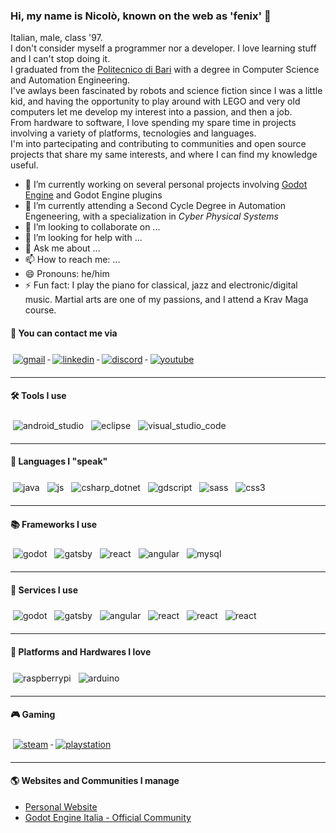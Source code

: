 ### Hi, my name is Nicolò, known on the web as 'fenix' 👋
Italian, male, class '97.  
I don't consider myself a programmer nor a developer. I love learning stuff and I can't stop doing it.  
I graduated from the [Politecnico di Bari](http://www.poliba.it/) with a degree in Computer Science and Automation Engineering.  
I've awlays been fascinated by robots and science fiction since I was a little kid, and having the opportunity to play around with LEGO and very old computers let me develop my interest into a passion, and then a job.  
From hardware to software, I love spending my spare time in projects involving a variety of platforms, tecnologies and languages.  
I'm into partecipating and contributing to communities and open source projects that share my same interests, and where I can find my knowledge useful.  

- 🔭 I’m currently working on several personal projects involving [Godot Engine](https://godotengine.org/) and Godot Engine plugins
- 🌱 I’m currently attending a Second Cycle Degree in Automation Engeneering, with a specialization in *Cyber Physical Systems*
- 👯 I’m looking to collaborate on ...
- 🤔 I’m looking for help with ...
- 💬 Ask me about ...
- 📫 How to reach me: ...
- 😄 Pronouns: he/him
- ⚡ Fun fact: I play the piano for classical, jazz and electronic/digital music. Martial arts are one of my passions, and I attend a Krav Maga course.  

#### :e-mail: You can contact me via  
<a href="mailto:n.santilio97@gmail.com">
  <img src="https://github.com/fenix-hub/ColoredBadges/blob/master/svg/social/gmail.svg" alt="gmail" style="vertical-align:top; margin:6px 4px">
</a>
<a href="https://www.linkedin.com/in/nicol%C3%B2-santilio-52b714b1/">
  <img src="https://github.com/fenix-hub/ColoredBadges/blob/master/svg/social/linkedin.svg" alt="linkedin" style="vertical-align:top; margin:6px 4px">
</a>
<a href="https://discord.gg/JNrcucg">
  <img src="https://github.com/fenix-hub/ColoredBadges/blob/master/svg/social/discord.svg" alt="discord" style="vertical-align:top; margin:6px 4px">
</a>
<a href="https://www.youtube.com/channel/UCz6KL84jx_H5PPQM8VDekRA?view_as=subscriber">
  <img src="https://github.com/fenix-hub/ColoredBadges/blob/master/svg/streaming/youtube.svg" alt="youtube" style="vertical-align:top; margin:6px 4px">
</a>

<hr></hr>

#### :hammer_and_wrench: Tools I use  
<p>
  <img src="https://github.com/fenix-hub/ColoredBadges/blob/master/svg/dev/tools/android_studio.svg" alt="android_studio" style="vertical-align:top; margin:6px 4px">
  <img src="https://github.com/fenix-hub/ColoredBadges/blob/master/svg/dev/tools/eclipse.svg" alt="eclipse" style="vertical-align:top; margin:6px 4px">
  <img src="https://github.com/fenix-hub/ColoredBadges/blob/master/svg/dev/tools/visualstudio_code.svg" alt="visual_studio_code" style="vertical-align:top; margin:6px 4px">
</p>
<hr></hr>

#### :page_with_curl: Languages I "speak"
<p>
  <img src="https://github.com/fenix-hub/ColoredBadges/blob/master/svg/dev/languages/java.svg" alt="java" style="vertical-align:top; margin:6px 4px">
  <img src="https://github.com/fenix-hub/ColoredBadges/blob/master/svg/dev/languages/js.svg" alt="js" style="vertical-align:top; margin:6px 4px">
  <img src="https://github.com/fenix-hub/ColoredBadges/blob/master/svg/dev/languages/csharp_dotnet.svg" alt="csharp_dotnet" style="vertical-align:top; margin:6px 4px">
  <img src="https://github.com/fenix-hub/ColoredBadges/blob/master/svg/dev/languages/gdscript.svg" alt="gdscript" style="vertical-align:top; margin:6px 4px">
  <img src="https://github.com/fenix-hub/ColoredBadges/blob/master/svg/dev/languages/sass.svg" alt="sass" style="vertical-align:top; margin:6px 4px">
  <img src="https://github.com/fenix-hub/ColoredBadges/blob/master/svg/dev/languages/css3.svg" alt="css3" style="vertical-align:top; margin:6px 4px">
</p>

<hr></hr>

#### :books: Frameworks I use  
<p>
  <img src="https://github.com/fenix-hub/ColoredBadges/blob/master/svg/dev/frameworks/godot_flat.svg" alt="godot" style="vertical-align:top; margin:6px 4px">
  <img src="https://github.com/fenix-hub/ColoredBadges/blob/master/svg/dev/frameworks/gatsby.svg" alt="gatsby" style="vertical-align:top; margin:6px 4px">
  <img src="https://github.com/fenix-hub/ColoredBadges/blob/master/svg/dev/frameworks/react.svg" alt="react" style="vertical-align:top; margin:6px 4px">
  <img src="https://github.com/fenix-hub/ColoredBadges/blob/master/svg/dev/frameworks/angular.svg" alt="angular" style="vertical-align:top; margin:6px 4px">
  <img src="https://github.com/fenix-hub/ColoredBadges/blob/master/svg/dev/frameworks/mysql.svg" alt="mysql" style="vertical-align:top; margin:6px 4px">
</p>

<hr></hr>

#### :busstop: Services I use  
<p>
  <img src="https://github.com/fenix-hub/ColoredBadges/blob/master/svg/dev/services/firebase.svg" alt="godot" style="vertical-align:top; margin:6px 4px">
  <img src="https://github.com/fenix-hub/ColoredBadges/blob/master/svg/dev/services/aws.svg" alt="gatsby" style="vertical-align:top; margin:6px 4px">
  <img src="https://github.com/fenix-hub/ColoredBadges/blob/master/svg/dev/services/nakama.svg" alt="angular" style="vertical-align:top; margin:6px 4px">
  <img src="https://github.com/fenix-hub/ColoredBadges/blob/master/svg/dev/services/dockerhub.svg" alt="react" style="vertical-align:top; margin:6px 4px">
  <img src="https://github.com/fenix-hub/ColoredBadges/blob/master/svg/dev/services/npm.svg" alt="react" style="vertical-align:top; margin:6px 4px">
  <img src="https://github.com/fenix-hub/ColoredBadges/blob/master/svg/dev/services/nuget.svg" alt="react" style="vertical-align:top; margin:6px 4px">
</p>

<hr></hr>

#### :robot: Platforms and Hardwares I love
<p>
  <img src="https://github.com/fenix-hub/ColoredBadges/blob/master/svg/devices/raspberrypi.svg" alt="raspberrypi" style="vertical-align:top; margin:6px 4px">
  <img src="https://github.com/fenix-hub/ColoredBadges/blob/master/svg/devices/arduino.svg" alt="arduino" style="vertical-align:top; margin:6px 4px">
</p>

<hr></hr>

#### :video_game: Gaming
<a href="https://steamcommunity.com/profiles/76561198137563334/">
  <img src="https://github.com/fenix-hub/ColoredBadges/blob/master/svg/social/steam.svg" alt="steam" style="vertical-align:top; margin:6px 4px">
</a>
<a href="">
  <img src="https://github.com/fenix-hub/ColoredBadges/blob/master/svg/devices/playstation.svg" alt="playstation" style="vertical-align:top; margin:6px 4px">
</a>

<hr></hr>

#### :earth_americas: Websites and Communities I manage
- [Personal Website](https://www.nicolosantilio.com/)
- [Godot Engine Italia - Official Community](https://godotengineitalia.com/)
